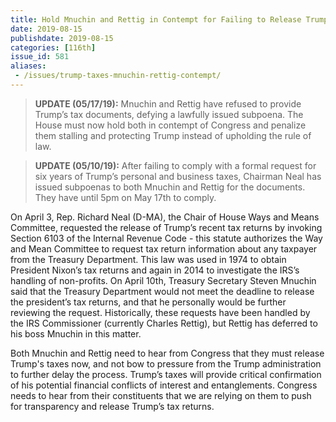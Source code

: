 ```yaml
---
title: Hold Mnuchin and Rettig in Contempt for Failing to Release Trump's Tax Returns
date: 2019-08-15
publishdate: 2019-08-15
categories: [116th]
issue_id: 581
aliases:
 - /issues/trump-taxes-mnuchin-rettig-contempt/
---
```

>**UPDATE (05/17/19):** Mnuchin and Rettig have refused to provide Trump’s tax documents, defying a lawfully issued subpoena. The House must now hold both in contempt of Congress and penalize them stalling and protecting Trump instead of upholding the rule of law.

>**UPDATE (05/10/19):** After failing to comply with a formal request for six years of Trump’s personal and business taxes, Chairman Neal has issued subpoenas to both Mnuchin and Rettig for the documents. They have until 5pm on May 17th to comply.

On April 3, Rep. Richard Neal (D-MA), the Chair of House Ways and Means Committee, requested the release of Trump’s recent tax returns by invoking Section 6103 of the Internal Revenue Code - this statute authorizes the Way and Mean Committee to request tax return information about any taxpayer from the Treasury Department. This law was used in 1974 to obtain President Nixon’s tax returns and again in 2014 to investigate the IRS’s handling of non-profits. On April 10th, Treasury Secretary Steven Mnuchin said that the Treasury Department would not meet the deadline to release the president’s tax returns, and that he personally would be further reviewing the request. Historically, these requests have been handled by the IRS Commissioner (currently Charles Rettig), but Rettig has deferred to his boss Mnuchin in this matter.

Both Mnuchin and Rettig need to hear from Congress that they must release Trump's taxes now, and not bow to pressure from the Trump administration to further delay the process. Trump’s taxes will provide critical confirmation of his potential financial conflicts of interest and entanglements. Congress needs to hear from their constituents that we are relying on them to push for transparency and release Trump’s tax returns.